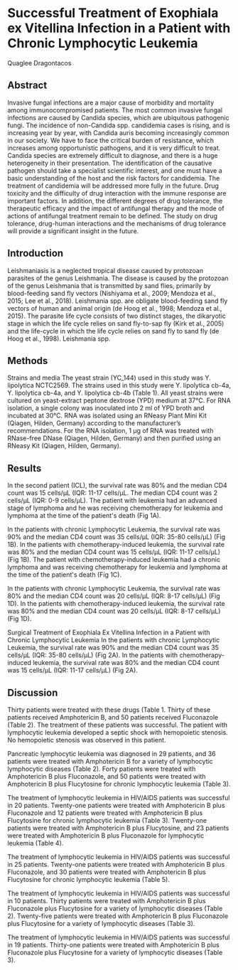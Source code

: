 # Successful Treatment of Exophiala ex Vitellina Infection in a Patient with Chronic Lymphocytic Leukemia
Quaglee Dragontacos


## Abstract
Invasive fungal infections are a major cause of morbidity and mortality among immunocompromised patients. The most common invasive fungal infections are caused by Candida species, which are ubiquitous pathogenic fungi. The incidence of non-Candida spp. candidemia cases is rising, and is increasing year by year, with Candida auris becoming increasingly common in our society. We have to face the critical burden of resistance, which increases among opportunistic pathogens, and it is very difficult to treat. Candida species are extremely difficult to diagnose, and there is a huge heterogeneity in their presentation. The identification of the causative pathogen should take a specialist scientific interest, and one must have a basic understanding of the host and the risk factors for candidemia. The treatment of candidemia will be addressed more fully in the future. Drug toxicity and the difficulty of drug interaction with the immune response are important factors. In addition, the different degrees of drug tolerance, the therapeutic efficacy and the impact of antifungal therapy and the mode of actions of antifungal treatment remain to be defined. The study on drug tolerance, drug-human interactions and the mechanisms of drug tolerance will provide a significant insight in the future.


## Introduction
Leishmaniasis is a neglected tropical disease caused by protozoan parasites of the genus Leishmania. The disease is caused by the protozoan of the genus Leishmania that is transmitted by sand flies, primarily by blood-feeding sand fly vectors (Nishiyama et al., 2009; Mendoza et al., 2015; Lee et al., 2018). Leishmania spp. are obligate blood-feeding sand fly vectors of human and animal origin (de Hoog et al., 1998; Mendoza et al., 2015). The parasite life cycle consists of two distinct stages, the dikaryotic stage in which the life cycle relies on sand fly-to-sap fly (Kirk et al., 2005) and the life-cycle in which the life cycle relies on sand fly to sand fly (de Hoog et al., 1998). Leishmania spp.


## Methods
Strains and media
The yeast strain (YC_144) used in this study was Y. lipolytica NCTC2569. The strains used in this study were Y. lipolytica cb-4a, Y. lipolytica cb-4a, and Y. lipolytica cb-4b (Table 1). All yeast strains were cultured on yeast-extract peptone dextrose (YPD) medium at 37°C. For RNA isolation, a single colony was inoculated into 2 ml of YPD broth and incubated at 30°C. RNA was isolated using an RNeasy Plant Mini Kit (Qiagen, Hilden, Germany) according to the manufacturer’s recommendations. For the RNA isolation, 1 µg of RNA was treated with RNase-free DNase (Qiagen, Hilden, Germany) and then purified using an RNeasy Kit (Qiagen, Hilden, Germany).


## Results
In the second patient (ICL), the survival rate was 80% and the median CD4 count was 15 cells/µL (IQR: 11-17 cells/µL. The median CD4 count was 2 cells/µL (IQR: 0-9 cells/µL). The patient with leukemia had an advanced stage of lymphoma and he was receiving chemotherapy for leukemia and lymphoma at the time of the patient's death (Fig 1A).

In the patients with chronic Lymphocytic Leukemia, the survival rate was 90% and the median CD4 count was 35 cells/µL (IQR: 35-80 cells/µL) (Fig 1B). In the patients with chemotherapy-induced leukemia, the survival rate was 80% and the median CD4 count was 15 cells/µL (IQR: 11-17 cells/µL) (Fig 1B). The patient with chemotherapy-induced leukemia had a chronic lymphoma and was receiving chemotherapy for leukemia and lymphoma at the time of the patient's death (Fig 1C).

In the patients with chronic Lymphocytic Leukemia, the survival rate was 80% and the median CD4 count was 20 cells/µL (IQR: 8-17 cells/µL) (Fig 1D). In the patients with chemotherapy-induced leukemia, the survival rate was 80% and the median CD4 count was 20 cells/µL (IQR: 8-17 cells/µL) (Fig 1D).

Surgical Treatment of Exophiala Ex Vitellina Infection in a Patient with Chronic Lymphocytic Leukemia
In the patients with chronic Lymphocytic Leukemia, the survival rate was 90% and the median CD4 count was 35 cells/µL (IQR: 35-80 cells/µL) (Fig 2A). In the patients with chemotherapy-induced leukemia, the survival rate was 80% and the median CD4 count was 15 cells/µL (IQR: 11-17 cells/µL) (Fig 2A).


## Discussion
Thirty patients were treated with these drugs (Table 1. Thirty of these patients received Amphotericin B, and 50 patients received Fluconazole (Table 2). The treatment of these patients was successful. The patient with lymphocytic leukemia developed a septic shock with hemopoietic stenosis. No hemopoietic stenosis was observed in this patient.

Pancreatic lymphocytic leukemia was diagnosed in 29 patients, and 36 patients were treated with Amphotericin B for a variety of lymphocytic lymphocytic diseases (Table 2). Forty patients were treated with Amphotericin B plus Fluconazole, and 50 patients were treated with Amphotericin B plus Flucytosine for chronic lymphocytic leukemia (Table 3).

The treatment of lymphocytic leukemia in HIV/AIDS patients was successful in 20 patients. Twenty-one patients were treated with Amphotericin B plus Fluconazole and 12 patients were treated with Amphotericin B plus Flucytosine for chronic lymphocytic leukemia (Table 3). Twenty-one patients were treated with Amphotericin B plus Flucytosine, and 23 patients were treated with Amphotericin B plus Fluconazole for lymphocytic leukemia (Table 4).

The treatment of lymphocytic leukemia in HIV/AIDS patients was successful in 25 patients. Twenty-one patients were treated with Amphotericin B plus Fluconazole, and 30 patients were treated with Amphotericin B plus Flucytosine for chronic lymphocytic leukemia (Table 5).

The treatment of lymphocytic leukemia in HIV/AIDS patients was successful in 10 patients. Thirty patients were treated with Amphotericin B plus Fluconazole plus Flucytosine for a variety of lymphocytic diseases (Table 2). Twenty-five patients were treated with Amphotericin B plus Fluconazole plus Flucytosine for a variety of lymphocytic diseases (Table 3).

The treatment of lymphocytic leukemia in HIV/AIDS patients was successful in 19 patients. Thirty-one patients were treated with Amphotericin B plus Fluconazole plus Flucytosine for a variety of lymphocytic diseases (Table 3).
